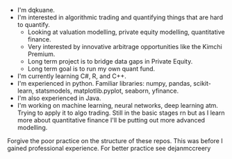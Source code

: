 - I'm dqkuane. 
- I'm interested in algorithmic trading and quantifying things that are hard to quantify. 
  - Looking at valuation modelling, private equity modelling, quantitative finance.
  - Very interested by innovative arbitrage opportunities like the Kimchi Premium.
  - Long term project is to bridge data gaps in Private Equity.
  - Long term goal is to run my own quant fund.
- I'm currently learning C#, R, and C++.
- I'm experienced in python. Familiar libraries: numpy, pandas, scikit-learn, statsmodels, matplotlib.pyplot, seaborn, yfinance.
- I'm also experienced in Java.
- I'm working on machine learning, neural networks, deep learning atm. Trying to apply it to algo trading. Still in the basic stages rn but as I learn more about quantitative finance I'll be putting out more advanced modelling.

Forgive the poor practice on the structure of these repos. This was before I gained professional experience. For better practice see dejanmccreery

<!---
dqkuane/dqkuane is a ✨ special ✨ repository because its `README.md` (this file) appears on your GitHub profile.
You can click the Preview link to take a look at your changes.
--->
